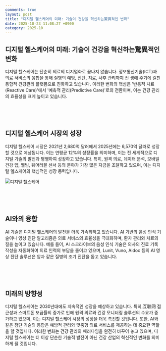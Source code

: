 ```yaml
---
comments: true
layout: post
title: "디지털 헬스케어의 미래: 기술이 건강을 혁신하는驚異적인 변화"
date: 2025-10-23 11:08:27 +0900
category: 2025-10
---
```


## 디지털 헬스케어의 미래: 기술이 건강을 혁신하는驚異적인 변화

디지털 헬스케어는 단순히 의료의 디지털화로 끝나지 않습니다. 정보통신기술(ICT)과 의료 서비스의 융합을 통해 질병의 예방, 진단, 치료, 사후 관리까지 전 생애 주기에 걸친 통합적 건강관리 플랫폼으로 진화하고 있습니다. 이러한 변화의 핵심은 '반응적 치료(Reactive Care)'에서 '예측적 관리(Predictive Care)'로의 전환이며, 이는 건강 관리의 효율성을 크게 높이고 있습니다.

<br><br><br>

## 디지털 헬스케어 시장의 성장

디지털 헬스케어 시장은 2021년 2,680억 달러에서 2025년에는 6,570억 달러로 성장할 것으로 예상됩니다. 이는 연평균 12%의 성장률을 의미하며, 이는 전 세계적으로 디지털 기술의 발전과 병행하여 성장하고 있습니다. 특히, 원격 의료, 데이터 분석, 모바일 건강 앱, 웰빙, 웨어러블 센서 등의 분야가 가장 많은 자금을 조달하고 있으며, 이는 디지털 헬스케어의 핵심적인 성장 동력입니다.

![디지털 헬스케어](https://images.unsplash.com/photo-1526374965328-7f61d4dc18c5?crop=entropy&cs=tinysrgb&fit=max&fm=jpg&ixid=M3w4MTk5NDN8MHwxfHNlYXJjaHwxfHwlRUIlOTQlOTQlRUMlQTclODAlRUQlODQlQjh8ZW58MHx8fHwxNzYxMTg1Mjk5fDA&ixlib=rb-4.1.0&q=80&w=400)

<br><br><br>

## AI와의 융합

AI 기술은 디지털 헬스케어의 발전을 더욱 가속화하고 있습니다. AI 기반의 음성 인식 기술이나 영상 진단 알고리즘은 의료 서비스의 효율성을 극대화하며, 환자 관리와 치료의 질을 높이고 있습니다. 예를 들어, AI 스크라이브의 음성 인식 기술은 의사의 진료 기록 작성을 자동화하여 의료 인력의 부담을 줄이고 있으며, Lunit, Vuno, Aidoc 등의 AI 영상 진단 솔루션은 암과 같은 질병의 조기 진단을 돕고 있습니다.

<br><br><br>

## 미래의 방향성

디지털 헬스케어는 2030년대에도 지속적인 성장을 예상하고 있습니다. 특히,互联网 접근성과 스마트폰 보급률의 증가로 인해 원격 의료와 건강 모니터링 솔루션의 수요가 증가하고 있으며, 이는 디지털 헬스케어 시장의 성장을 더욱 촉진할 것입니다. 또한, AI와 같은 첨단 기술의 통합은 예방적 관리와 맞춤형 의료 서비스를 제공하는 데 중요한 역할을 할 것입니다. 이러한 변화는 건강 관리의 패러다임을 완전히 바꾸어 놓고 있으며, 디지털 헬스케어는 더 이상 단순한 기술적 발전이 아닌 건강 산업의 혁신적인 변화를 의미하게 될 것입니다.